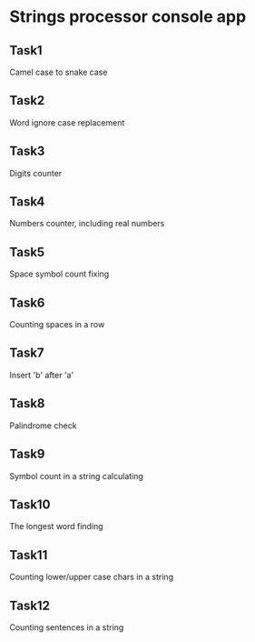 # Strings processor console app

## Task1
Camel case to snake case

## Task2
Word ignore case replacement

## Task3
Digits counter

## Task4
Numbers counter, including real numbers

## Task5
Space symbol count fixing

## Task6
Counting spaces in a row

## Task7
Insert 'b' after 'a'

## Task8
Palindrome check

## Task9
Symbol count in a string calculating

## Task10
The longest word finding

## Task11
Counting lower/upper case chars in a string

## Task12
Counting sentences in a string